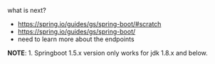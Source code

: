 what is next?
- https://spring.io/guides/gs/spring-boot/#scratch
- https://spring.io/guides/gs/spring-boot/
- need to learn more about the endpoints

**NOTE**:
    1. Springboot 1.5.x version only works for jdk 1.8.x and below.
    